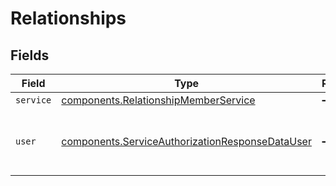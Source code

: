 # Relationships


## Fields

| Field                                                                                                          | Type                                                                                                           | Required                                                                                                       | Description                                                                                                    |
| -------------------------------------------------------------------------------------------------------------- | -------------------------------------------------------------------------------------------------------------- | -------------------------------------------------------------------------------------------------------------- | -------------------------------------------------------------------------------------------------------------- |
| `service`                                                                                                      | [components.RelationshipMemberService](../../models/shared/relationshipmemberservice.md)                       | :heavy_minus_sign:                                                                                             | N/A                                                                                                            |
| `user`                                                                                                         | [components.ServiceAuthorizationResponseDataUser](../../models/shared/serviceauthorizationresponsedatauser.md) | :heavy_minus_sign:                                                                                             | The ID of the user being given access to the service.                                                          |